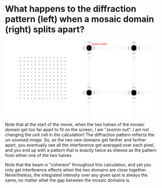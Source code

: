 # What happens to the diffraction pattern (left) when a mosaic domain (right) splits apart?

![](movie.gif)


Note that at the start of the movie, when the two halves of the mosaic domain
get too far apart to fit on the screen, I am "zoomin out". I am not changing
the unit cell in the calculation!  The diffraction pattern reflects the
un-zoomed image. So, as the two new domains get farther and farther apart, you
eventually see all the interference get averaged over each pixel, and you end
up with a pattern that is exactly twice as intense as the pattern from either
one of the two halves.

Note that the beam is "coherent" throughout this calculation, and yet you only
get interference effects when the two domains are close together. Nevertheless,
the integrated intensity over any given spot is always the same, no matter what
the gap between the mosaic domains is.
